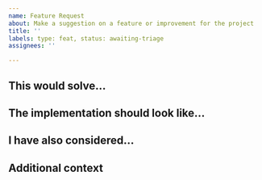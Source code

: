 ```yaml
---
name: Feature Request
about: Make a suggestion on a feature or improvement for the project
title: ''
labels: type: feat, status: awaiting-triage
assignees: ''

---
```


## This would solve...

<!-- A clear and concise description of the problem this feature request relates
to, if applicable. -->

## The implementation should look like...

<!-- A clear and concise description of how you expect this to be resolved or
implemented. -->

## I have also considered...

<!-- A clear and concise description of any alternative solutions or features
you have considered. -->

## Additional context

<!-- Add any other context, screenshots or ideas about the feature request
here. -->

